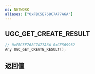 ```yaml
---
ns: NETWORK
aliases: ["0xFBC5E768C7A77A6A"]
---
```

## UGC_GET_CREATE_RESULT

```c
// 0xFBC5E768C7A77A6A 0xCE569932
Any UGC_GET_CREATE_RESULT();
```

## 返回值
